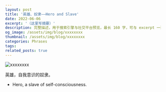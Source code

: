 ```yaml
---
layout: post
title: '英雄、奴隶——Hero and Slave'
date: 2022-06-06
excerpt: '（这里写摘要）'
description: 完整描述，用于搜索引擎与社交平台预览，最长 160 字，可与 excerpt 一致
og_image: /assets/img/blog/xxxxxxxx
thumbnail: /assets/img/blog/xxxxxxxx
categories: Phrases
tags: 
related_posts: true
---
```


<img src="/assets/img/blog/xxxxxxxx" alt="xxxxxxxx">

英雄，自我意识的奴隶。

- Hero, a slave of self-consciousness.